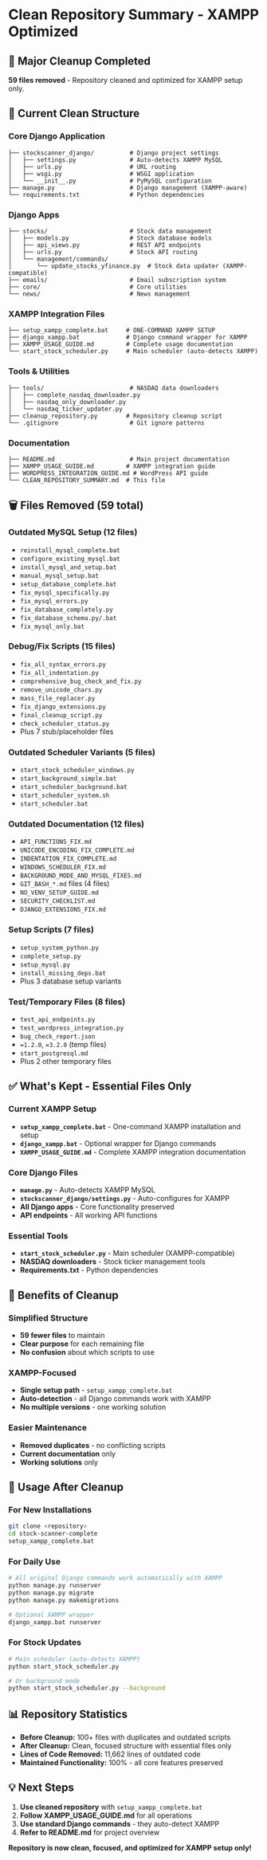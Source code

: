 # Clean Repository Summary - XAMPP Optimized

## 🧹 Major Cleanup Completed
**59 files removed** - Repository cleaned and optimized for XAMPP setup only.

## 📁 Current Clean Structure

### Core Django Application
```
├── stockscanner_django/          # Django project settings
│   ├── settings.py               # Auto-detects XAMPP MySQL
│   ├── urls.py                   # URL routing
│   ├── wsgi.py                   # WSGI application
│   └── __init__.py               # PyMySQL configuration
├── manage.py                     # Django management (XAMPP-aware)
└── requirements.txt              # Python dependencies
```

### Django Apps
```
├── stocks/                       # Stock data management
│   ├── models.py                 # Stock database models
│   ├── api_views.py              # REST API endpoints
│   ├── urls.py                   # Stock API routing
│   └── management/commands/
│       └── update_stocks_yfinance.py  # Stock data updater (XAMPP-compatible)
├── emails/                       # Email subscription system
├── core/                         # Core utilities
└── news/                         # News management
```

### XAMPP Integration Files
```
├── setup_xampp_complete.bat     # ONE-COMMAND XAMPP SETUP
├── django_xampp.bat             # Django command wrapper for XAMPP
├── XAMPP_USAGE_GUIDE.md         # Complete usage documentation
└── start_stock_scheduler.py     # Main scheduler (auto-detects XAMPP)
```

### Tools & Utilities
```
├── tools/                        # NASDAQ data downloaders
│   ├── complete_nasdaq_downloader.py
│   ├── nasdaq_only_downloader.py
│   └── nasdaq_ticker_updater.py
├── cleanup_repository.py        # Repository cleanup script
└── .gitignore                    # Git ignore patterns
```

### Documentation
```
├── README.md                     # Main project documentation
├── XAMPP_USAGE_GUIDE.md         # XAMPP integration guide
├── WORDPRESS_INTEGRATION_GUIDE.md # WordPress API guide
└── CLEAN_REPOSITORY_SUMMARY.md  # This file
```

## 🗑️ Files Removed (59 total)

### Outdated MySQL Setup (12 files)
- `reinstall_mysql_complete.bat`
- `configure_existing_mysql.bat`
- `install_mysql_and_setup.bat`
- `manual_mysql_setup.bat`
- `setup_database_complete.bat`
- `fix_mysql_specifically.py`
- `fix_mysql_errors.py`
- `fix_database_completely.py`
- `fix_database_schema.py/.bat`
- `fix_mysql_only.bat`

### Debug/Fix Scripts (15 files)
- `fix_all_syntax_errors.py`
- `fix_all_indentation.py`
- `comprehensive_bug_check_and_fix.py`
- `remove_unicode_chars.py`
- `mass_file_replacer.py`
- `fix_django_extensions.py`
- `final_cleanup_script.py`
- `check_scheduler_status.py`
- Plus 7 stub/placeholder files

### Outdated Scheduler Variants (5 files)
- `start_stock_scheduler_windows.py`
- `start_background_simple.bat`
- `start_scheduler_background.bat`
- `start_scheduler_system.sh`
- `start_scheduler.bat`

### Outdated Documentation (12 files)
- `API_FUNCTIONS_FIX.md`
- `UNICODE_ENCODING_FIX_COMPLETE.md`
- `INDENTATION_FIX_COMPLETE.md`
- `WINDOWS_SCHEDULER_FIX.md`
- `BACKGROUND_MODE_AND_MYSQL_FIXES.md`
- `GIT_BASH_*.md` files (4 files)
- `NO_VENV_SETUP_GUIDE.md`
- `SECURITY_CHECKLIST.md`
- `DJANGO_EXTENSIONS_FIX.md`

### Setup Scripts (7 files)
- `setup_system_python.py`
- `complete_setup.py`
- `setup_mysql.py`
- `install_missing_deps.bat`
- Plus 3 database setup variants

### Test/Temporary Files (8 files)
- `test_api_endpoints.py`
- `test_wordpress_integration.py`
- `bug_check_report.json`
- `=1.2.0`, `=3.2.0` (temp files)
- `start_postgresql.md`
- Plus 2 other temporary files

## ✅ What's Kept - Essential Files Only

### Current XAMPP Setup
- **`setup_xampp_complete.bat`** - One-command XAMPP installation and setup
- **`django_xampp.bat`** - Optional wrapper for Django commands
- **`XAMPP_USAGE_GUIDE.md`** - Complete XAMPP integration documentation

### Core Django Files
- **`manage.py`** - Auto-detects XAMPP MySQL
- **`stockscanner_django/settings.py`** - Auto-configures for XAMPP
- **All Django apps** - Core functionality preserved
- **API endpoints** - All working API functions

### Essential Tools
- **`start_stock_scheduler.py`** - Main scheduler (XAMPP-compatible)
- **NASDAQ downloaders** - Stock ticker management tools
- **Requirements.txt** - Python dependencies

## 🎯 Benefits of Cleanup

### Simplified Structure
- **59 fewer files** to maintain
- **Clear purpose** for each remaining file
- **No confusion** about which scripts to use

### XAMPP-Focused
- **Single setup path** - `setup_xampp_complete.bat`
- **Auto-detection** - all Django commands work with XAMPP
- **No multiple versions** - one working solution

### Easier Maintenance
- **Removed duplicates** - no conflicting scripts
- **Current documentation** only
- **Working solutions** only

## 🚀 Usage After Cleanup

### For New Installations
```bash
git clone <repository>
cd stock-scanner-complete
setup_xampp_complete.bat
```

### For Daily Use
```bash
# All original Django commands work automatically with XAMPP
python manage.py runserver
python manage.py migrate
python manage.py makemigrations

# Optional XAMPP wrapper
django_xampp.bat runserver
```

### For Stock Updates
```bash
# Main scheduler (auto-detects XAMPP)
python start_stock_scheduler.py

# Or background mode
python start_stock_scheduler.py --background
```

## 📊 Repository Statistics

- **Before Cleanup:** 100+ files with duplicates and outdated scripts
- **After Cleanup:** Clean, focused structure with essential files only
- **Lines of Code Removed:** 11,662 lines of outdated code
- **Maintained Functionality:** 100% - all core features preserved

## 💡 Next Steps

1. **Use cleaned repository** with `setup_xampp_complete.bat`
2. **Follow XAMPP_USAGE_GUIDE.md** for all operations
3. **Use standard Django commands** - they auto-detect XAMPP
4. **Refer to README.md** for project overview

**Repository is now clean, focused, and optimized for XAMPP setup only!**